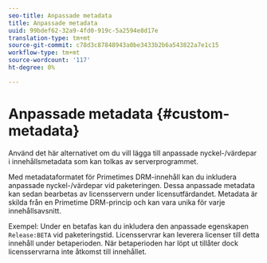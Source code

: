 ```yaml
---
seo-title: Anpassade metadata
title: Anpassade metadata
uuid: 99bdef62-32a9-4fd0-919c-5a2594e8d17e
translation-type: tm+mt
source-git-commit: c78d3c87848943a0be3433b2b6a543822a7e1c15
workflow-type: tm+mt
source-wordcount: '117'
ht-degree: 0%

---
```



# Anpassade metadata {#custom-metadata}

Använd det här alternativet om du vill lägga till anpassade nyckel-/värdepar i innehållsmetadata som kan tolkas av serverprogrammet.

Med metadataformatet för Primetimes DRM-innehåll kan du inkludera anpassade nyckel-/värdepar vid paketeringen. Dessa anpassade metadata kan sedan bearbetas av licensservern under licensutfärdandet. Metadata är skilda från en Primetime DRM-princip och kan vara unika för varje innehållsavsnitt.

Exempel: Under en betafas kan du inkludera den anpassade egenskapen `Release:BETA` vid paketeringstid. Licensservrar kan leverera licenser till detta innehåll under betaperioden. När betaperioden har löpt ut tillåter dock licensservrarna inte åtkomst till innehållet.
